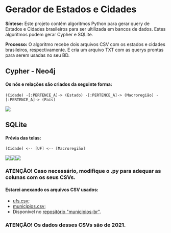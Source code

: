 # Gerador de Estados e Cidades

**Síntese:** Este projeto contém algoritmos Python para gerar query de Estados e Cidades brasileiros para ser ultilizada em bancos de dados. Estes algoritmos podem gerar Cypher e SQLite.

**Processo:** O algoritmo recebe dois arquivos CSV com os estados e cidades brasileiros, respectivamente. E cria um arquivo TXT com as querys prontas para serem usadas no seu BD.

## Cypher - Neo4j
#### Os nós e relações são criados da seguinte forma:
```(Cidade) -[:PERTENCE_A]-> (Estado) -[:PERTENCE_A]-> (Macroregião) -[:PERTENCE_A]-> (País)```
<div style="display: flex; justify-itens: center;">
  <img src="https://github.com/antth-Luca/Gerador_Cypher_Estados_e_Cidades/blob/main/exemplo_nos.png">
</div>

## SQLite
#### Prévia das telas:
```[Cidade] <-- [UF] <-- [Macroregião]```
<div style="display: flex; justify-itens: center;">
  <img src="https://github.com/antth-Luca/Gerador_Cypher_Estados_e_Cidades/blob/main/table_cidade.png">
  <img src="https://github.com/antth-Luca/Gerador_Cypher_Estados_e_Cidades/blob/main/table_uf.png">
  <img src="https://github.com/antth-Luca/Gerador_Cypher_Estados_e_Cidades/blob/main/table_regiao.png">
</div>

### ATENÇÃO! Caso necessário, modifique o .py para adequar as colunas com os seus CSVs.

#### Estarei anexando os arquivos CSV usados:
* [ufs.csv](https://github.com/antth-Luca/Gerador_Cypher_Estados_e_Cidades/blob/main/ufs.csv);
* [municipios.csv](https://github.com/antth-Luca/Gerador_Cypher_Estados_e_Cidades/blob/main/municipios.csv);
* Disponível no [repositório "municipios-br"](https://github.com/mapaslivres/municipios-br).

### ATENÇÃO! Os dados desses CSVs são de 2021.